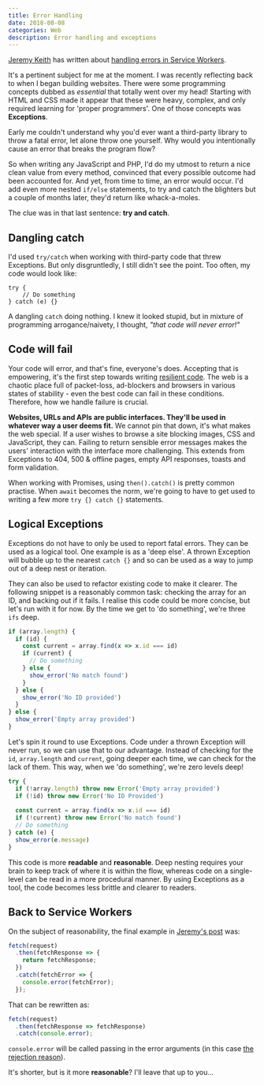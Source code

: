 ```yaml
---
title: Error Handling
date: 2018-08-08
categories: Web
description: Error handling and exceptions
---
```



[Jeremy Keith](https://adactio.com) has written about [handling errors in Service Workers](https://adactio.com/journal/14241).

It's a pertinent subject for me at the moment. I was recently reflecting back to when I began building websites. There were some programming concepts dubbed as _essential_ that totally went over my head! Starting with HTML and CSS made it appear that these were heavy, complex, and only required learning for 'proper programmers'. One of those concepts was **Exceptions**.

Early me couldn't understand why you'd ever want a third-party library to throw a fatal error, let alone throw one yourself. Why would you intentionally cause an error that breaks the program flow?

So when writing any JavaScript and PHP, I'd do my utmost to return a nice clean value from every method, convinced that every possible outcome had been accounted for. And yet, from time to time, an error would occur. I'd add even more nested `if/else` statements, to try and catch the blighters but a couple of months later, they'd return like whack-a-moles.

The clue was in that last sentence: **try and catch**.

## Dangling catch

I'd used `try/catch` when working with third-party code that threw Exceptions. But only disgruntledly, I still didn't see the point. Too often, my code would look like:

```
try {
    // Do something
} catch (e) {}
```

A dangling `catch` doing nothing. I knew it looked stupid, but in mixture of programming arrogance/naivety, I thought, _"that code will never error!"_

## Code will fail

Your code will error, and that's fine, everyone's does. Accepting that is empowering, it's the first step towards writing [resilient code](https://resilientwebdesign.com/). The web is a chaotic place full of packet-loss, ad-blockers and browsers in various states of stability - even the best code can fail in these conditions. Therefore, how we handle failure is crucial.

**Websites, URLs and APIs are public interfaces. They'll be used in whatever way a user deems fit.** We cannot pin that down, it's what makes the web special. If a user wishes to browse a site blocking images, CSS and JavaScript, they can. Failing to return sensible error messages makes the users' interaction with the interface more challenging. This extends from Exceptions to 404, 500 & offline pages, empty API responses, toasts and form validation.

When working with Promises, using `then().catch()` is pretty common practise. When `await` becomes the norm, we're going to have to get used to writing a few more `try {} catch {}` statements.

## Logical Exceptions

Exceptions do not have to only be used to report fatal errors. They can be used as a logical tool. One example is as a 'deep else'. A thrown Exception will bubble up to the nearest `catch {}` and so can be used as a way to jump out of a deep nest or iteration.

They can also be used to refactor existing code to make it clearer. The following snippet is a reasonably common task: checking the array for an ID, and backing out if it fails. I realise this code could be more concise, but let's run with it for now. By the time we get to 'do something', we're three `ifs` deep.

```js
if (array.length) {
  if (id) {
    const current = array.find(x => x.id === id)
    if (current) {
      // Do something
    } else {
      show_error('No match found')
    }
  } else {
    show_error('No ID provided')
  }
} else {
  show_error('Empty array provided')
}
```

Let's spin it round to use Exceptions. Code under a thrown Exception will never run, so we can use that to our advantage. Instead of checking for the `id`, `array.length` and `current`, going deeper each time, we can check for the lack of them. This way, when we 'do something', we're zero levels deep!

```js
try {
  if (!array.length) throw new Error('Empty array provided')
  if (!id) throw new Error('No ID Provided')
  
  const current = array.find(x => x.id === id)
  if (!current) throw new Error('No match found')
  // Do something
} catch (e) {
  show_error(e.message)
}
```

This code is more **readable** and **reasonable**. Deep nesting requires your brain to keep track of where it is within the flow, whereas code on a single-level can be read in a more procedural manner. By using Exceptions as a tool, the code becomes less brittle and clearer to readers.

## Back to Service Workers

On the subject of reasonability, the final example in [Jeremy's post](https://adactio.com/journal/14241) was:

```js
fetch(request)
  .then(fetchResponse => {
    return fetchResponse;
  })
  .catch(fetchError => {
    console.error(fetchError);
  });
```

That can be rewritten as:

```js
fetch(request)
  .then(fetchResponse => fetchResponse)
  .catch(console.error);
```

`console.error` will be called passing in the error arguments (in this case [the rejection reason](https://developer.mozilla.org/en-US/docs/Web/JavaScript/Reference/Global_Objects/Promise/catch#Parameters)).

It's shorter, but is it more **reasonable**? I'll leave that up to you...
